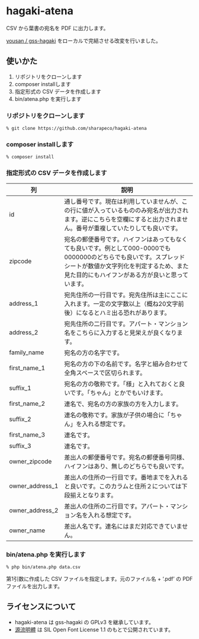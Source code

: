 # hagaki-atena

CSV から葉書の宛名を PDF に出力します。

[yousan / gss-hagaki](https://github.com/yousan/gss-hagaki) をローカルで完結させる改変を行いました。

## 使いかた

1. リポジトリをクローンします
1. composer installします
1. 指定形式の CSV データを作成します
1. bin/atena.php を実行します

### リポジトリをクローンします

```
% git clone https://github.com/sharapeco/hagaki-atena
```

### composer installします

```
% composer install
```

### 指定形式の CSV データを作成します

| 列 | 説明 |
| -- | ---- |
| id | 通し番号です。現在は利用していませんが、この行に値が入っているもののみ宛名が出力されます。逆にこちらを空欄にすると出力されません。番号が重複していたりしても良いです。 |
| zipcode  | 宛名の郵便番号です。ハイフンはあってもなくても良いです。例として000-0000でも0000000のどちらでも良いです。スプレッドシートが数値か文字列化を判定するため、また見た目的にもハイフンがある方が良いと思っています。 |
| address_1  | 宛先住所の一行目です。宛先住所は主にここに入れます。一定の文字数以上（概ね20文字前後）になるとハミ出る恐れがあります。 |
| address_2  | 宛先住所の二行目です。アパート・マンション名をこちらに入力すると見栄えが良くなります。 |
| family_name  | 宛名の方の名字です。 |
| first_name_1  | 宛名の方の下の名前です。名字と組み合わせて全角スペースで区切られます。 |
| suffix_1  | 宛名の方の敬称です。「様」と入れておくと良いです。「ちゃん」とかでもいけます。 |
| first_name_2  | 連名で、宛名の方の家族の方を入力します。 |
| suffix_2  | 連名の敬称です。家族が子供の場合に「ちゃん」を入れる想定です。 |
| first_name_3  | 連名です。 |
| suffix_3  | 連名です。 |
| owner_zipcode  | 差出人の郵便番号です。宛名の郵便番号同様、ハイフンはあり、無しのどちらでも良いです。 |
| owner_address_1  | 差出人の住所の一行目です。番地までを入れると良いです。このカラムと住所２については下段揃えとなります。 |
| owner_address_2  | 差出人の住所の二行目です。アパート・マンション名を入れる想定です。 |
| owner_name  | 差出人名です。連名にはまだ対応できていません。 |

### bin/atena.php を実行します

```
% php bin/atena.php data.csv
```

第1引数に作成した CSV ファイルを指定します。元のファイル名 + ‘.pdf’ の PDF ファイルを出力します。

## ライセンスについて

- hagaki-atena は gss-hagaki の GPLv3 を継承しています。
- [源流明體](https://github.com/ButTaiwan/genryu-font) は SIL Open Font License 1.1 のもとで公開されています。
